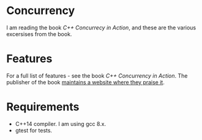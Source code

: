 # Concurrency
I am reading the book *C++ Concurrecy in Action*, and these are the various excersises from the book.

# Features
For a full list of features - see the book *C++ Concurrency in Action*. The publisher of the book [maintains a website where they praise it](https://www.manning.com/books/c-plus-plus-concurrency-in-action-second-edition).

# Requirements 
- C++14 compiler. I am using gcc 8.x.
- gtest for tests.

